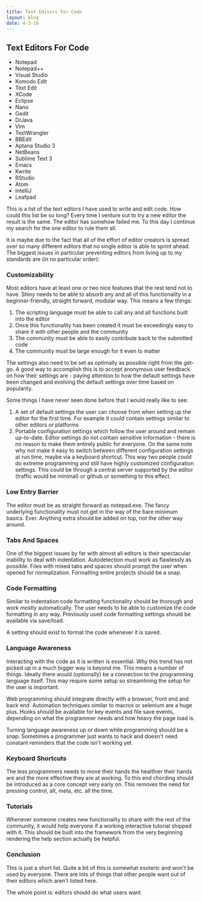 ```yaml
---
title: Text Editors For Code
layout: blog
date: 4-3-16
---
```

## Text Editors For Code

* Notepad
* Notepad++
* Visual Studio
* Komodo Edit
* Text Edit
* XCode
* Eclipse
* Nano
* Gedit
* DrJava
* Vim
* TextWrangler
* BBEdit
* Aptana Studio 3
* NetBeans
* Sublime Text 3
* Emacs
* Kwrite
* RStudio
* Atom
* IntelliJ
* Leafpad

This is a list of the text editors I have used to write and edit code. How could this list be so long? Every time I venture out to try a new editor the result is the same. The editor has somehow failed me. To this day I continue my search for the one editor to rule them all.

It is maybe due to the fact that all of the effort of editor creators is spread over so many different editors that no single editor is able to sprint ahead. The biggest issues in particular preventing editors from living up to my standards are (in no particular order):

### Customizability

Most editors have at least one or two nice features that the rest tend not to have. Shiny needs to be able to absorb any and all of this functionality in a beginner-friendly, straight forward, modular way. This means a few things:

1) The scripting language must be able to call any and all functions built into the editor
2) Once this functionality has been created it must be exceedingly easy to share it with other people and the community
3) The community must be able to easily contribute back to the submitted code
4) The community must be large enough for it even to matter

The settings also need to be set as optimally as possible right from the get-go. A good way to accomplish this is to accept anonymous user feedback on how their settings are - paying attention to how the default settings have been changed and evolving the default settings over time based on popularity.

Some things I have never seen done before that I would really like to see:

1) A set of default settings the user can choose from when setting up the editor for the first time. For example it could contain settings similar to other editors or platforms
2) Portable configuration settings which follow the user around and remain up-to-date. Editor settings do not contain sensitive information - there is no reason to make them entirely public for everyone. On the same note why not make it easy to switch between different configuration settings at run time, maybe via a keyboard shortcut. This way two people could do extreme programming and still have highly customized configuration settings. This could be through a central server supported by the editor (traffic would be minimal) or github or something to this effect.

### Low Entry Barrier

The editor must be as straight forward as notepad.exe. The fancy underlying functionality must not get in the way of the bare minimum basics. Ever. Anything extra should be added on top, not the other way around.

### Tabs And Spaces

One of the biggest issues by far with almost all editors is their spectacular inability to deal with indentation. Autodetection must work as flawlessly as possible. Files with mixed tabs and spaces should prompt the user when opened for normalization. Formatting entire projects should be a snap.

### Code Formatting

Similar to indentation code formatting functionality should be thorough and work mostly automatically. The user needs to be able to customize the code formatting in any way. Previously used code formatting settings should be available via save/load.

A setting should exist to format the code whenever it is saved.

### Language Awareness

Interacting with the code as it is written is essential. Why this trend has not picked up in a much bigger way is beyond me. This means a number of things. Ideally there would (optionally) be a connection to the programming language itself. This may require some setup so streamlining the setup for the user is important.

Web programming should integrate directly with a browser, front end and back end. Automation techniques similar to macros or selenium are a huge plus. Hooks should be available for key events and file save events, depending on what the programmer needs and how heavy the page load is.

Turning language awareness up or down while programming should be a snap. Sometimes a programmer just wants to hack and doesn't need constant reminders that the code isn't working yet.

### Keyboard Shortcuts

The less programmers needs to move their hands the healthier their hands are and the more effective they are at working. To this end chording should be introduced as a core concept very early on. This removes the need for pressing control, alt, meta, etc. all the time.

### Tutorials

Whenever someone creates new functionality to share with the rest of the community, it would help everyone if a working interactive tutorial shipped with it. This should be built into the framework from the very beginning rendering the help section actually be helpful.

### Conclusion

This is just a short list. Quite a bit of this is somewhat esoteric and won't be used by everyone. There are lots of things that other people want out of their editors which aren't listed here.

The whole point is: editors should do what users want.